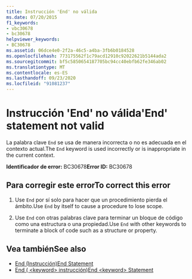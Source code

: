 ```yaml
---
title: Instrucción 'End' no válida
ms.date: 07/20/2015
f1_keywords:
- vbc30678
- bc30678
helpviewer_keywords:
- BC30678
ms.assetid: 06dce4e0-2f2a-46c5-a4ba-3fb6b0184528
ms.openlocfilehash: 773175562f1c79acd12910c92022621b5144ada2
ms.sourcegitcommit: bf5c5850654187705bc94cc40ebfb62fe346ab02
ms.translationtype: MT
ms.contentlocale: es-ES
ms.lasthandoff: 09/23/2020
ms.locfileid: "91081237"
---
```

# <a name="end-statement-not-valid"></a><span data-ttu-id="5f420-102">Instrucción 'End' no válida</span><span class="sxs-lookup"><span data-stu-id="5f420-102">'End' statement not valid</span></span>

<span data-ttu-id="5f420-103">La palabra clave `End` se usa de manera incorrecta o no es adecuada en el contexto actual.</span><span class="sxs-lookup"><span data-stu-id="5f420-103">The `End` keyword is used incorrectly or is inappropriate in the current context.</span></span>  
  
 <span data-ttu-id="5f420-104">**Identificador de error:** BC30678</span><span class="sxs-lookup"><span data-stu-id="5f420-104">**Error ID:** BC30678</span></span>  
  
## <a name="to-correct-this-error"></a><span data-ttu-id="5f420-105">Para corregir este error</span><span class="sxs-lookup"><span data-stu-id="5f420-105">To correct this error</span></span>  
  
1. <span data-ttu-id="5f420-106">Use `End` por sí solo para hacer que un procedimiento pierda el ámbito.</span><span class="sxs-lookup"><span data-stu-id="5f420-106">Use `End` by itself to cause a procedure to lose scope.</span></span>  
  
2. <span data-ttu-id="5f420-107">Use `End` con otras palabras clave para terminar un bloque de código como una estructura o una propiedad.</span><span class="sxs-lookup"><span data-stu-id="5f420-107">Use `End` with other keywords to terminate a block of code such as a structure or property.</span></span>  
  
## <a name="see-also"></a><span data-ttu-id="5f420-108">Vea también</span><span class="sxs-lookup"><span data-stu-id="5f420-108">See also</span></span>

- [<span data-ttu-id="5f420-109">End (Instrucción)</span><span class="sxs-lookup"><span data-stu-id="5f420-109">End Statement</span></span>](../language-reference/statements/end-statement.md)
- [<span data-ttu-id="5f420-110">End ( \<keyword> instrucción)</span><span class="sxs-lookup"><span data-stu-id="5f420-110">End \<keyword> Statement</span></span>](../language-reference/statements/end-keyword-statement.md)
